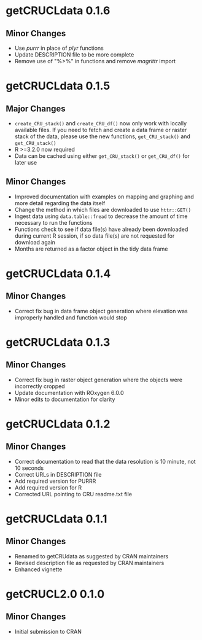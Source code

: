 # getCRUCLdata 0.1.6

## Minor Changes

  * Use _purrr_ in place of _plyr_ functions  
  * Update DESCRIPTION file to be more complete  
  * Remove use of "%>%" in functions and remove _magrittr_ import  

# getCRUCLdata 0.1.5

## Major Changes

  * `create_CRU_stack()` and `create_CRU_df()` now only work with locally available files. If you need to fetch and create a data frame or raster stack of the data, please use the new functions, `get_CRU_stack()` and `get_CRU_stack()`  
  * R >=3.2.0 now required  
  * Data can be cached using either `get_CRU_stack()` or `get_CRU_df()` for later use  

## Minor Changes

  * Improved documentation with examples on mapping and graphing and more detail regarding the data itself
  * Change the method in which files are downloaded to use `httr::GET()`  
  * Ingest data using `data.table::fread` to decrease the amount of time necessary to run the functions  
  * Functions check to see if data file(s) have already been downloaded during current R session, if so data file(s) are not requested for download again  
  * Months are returned as a factor object in the tidy data frame  
  
# getCRUCLdata 0.1.4

## Minor Changes

  * Correct fix bug in data frame object generation where elevation was improperly handled and function would stop  

# getCRUCLdata 0.1.3

## Minor Changes

  * Correct fix bug in raster object generation where the objects were incorrectly cropped  
  * Update documentation with ROxygen 6.0.0  
  * Minor edits to documentation for clarity  

# getCRUCLdata 0.1.2

## Minor Changes

  - Correct documentation to read that the data resolution is 10 minute, not 10 seconds  
  - Correct URLs in DESCRIPTION file  
  - Add required version for PURRR  
  - Add required version for R  
  - Corrected URL pointing to CRU readme.txt file  

# getCRUCLdata 0.1.1

## Minor Changes

  - Renamed to getCRUdata as suggested by CRAN maintainers  
  - Revised description file as requested by CRAN maintainers  
  - Enhanced vignette  

# getCRUCL2.0 0.1.0

## Minor Changes

  - Initial submission to CRAN
